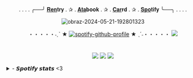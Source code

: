  <div id="header" align="center">

  . . . . ╭──╯ [𝐑𝐞𝐧](https://rentry.co/loserprince)𝐭𝐫𝐲 . ✰ . [𝐀𝐭𝐚](https://ezreal.atabook.org)𝐛𝐨𝐨𝐤 . ✰ . [𝐂𝐚𝐫](https://dand4lion.carrd.co)𝐫𝐝 . ✰ . [𝐒𝐩𝐨](https://open.spotify.com/user/rhwndrs8sepg5n5kwiy75638b?si=f2a7288d92134a0a)𝐭𝐢𝐟𝐲 ╰──╮ . . . .
 
  <img src="https://i.ibb.co/VYTQ7Xq/obraz-2024-05-21-192801323.png" alt="obraz-2024-05-21-192801323" border="0">
  
 ・・・・・˗ˏˋ ★ [![spotify-github-profile](https://spotify-github-profile.kittinanx.com/api/view?uid=rhwndrs8sepg5n5kwiy75638b&cover_image=true&theme=novatorem&show_offline=false&background_color=121212&interchange=false&bar_color=82a8bf&bar_color_cover=false)](https://spotify-github-profile.kittinanx.com/api/view?uid=rhwndrs8sepg5n5kwiy75638b&redirect=true) ★ ˎˊ˗・・・・・
 <img src="https://i.postimg.cc/C5Rj2FRm/59bf563c.gif"> 
</div>

# <div id="header" align="center">
<div id="header" align="center">

  <img src="https://i.postimg.cc/GhhdhvvY/6348ee28.png">  <img src="https://autism.crd.co/assets/images/gallery05/12d0e126.png?v=1be2f3c4">  <img src="https://files.catbox.moe/o6gd7j.gif">
  </div>
 <a href="https://data-card-for-spotify.herokuapp.com/card?user_id=rhwndrs8sepg5n5kwiy75638b">
</a>
 <details>
 <summary> - 𝙎𝙥𝙤𝙩𝙞𝙛𝙮 𝙨𝙩𝙖𝙩𝙨 <3 </summary>

 <img src="https://data-card-for-spotify.herokuapp.com/api/card?user_id=rhwndrs8sepg5n5kwiy75638b" alt="Data Card for Spotify">


</details>
